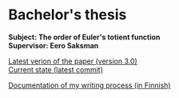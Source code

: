 # Bachelor's thesis

**Subject: The order of Euler's totient function**  
**Supervisor: Eero Saksman**

[Latest verion of the paper (version 3.0)](https://github.com/ellikiiski/Bachelors-thesis-2021-MAT/blob/master/Versiohistoria/version-3.0.pdf)  
[Current state (latest commit)](https://github.com/ellikiiski/Bachelors-thesis-2021-MAT/blob/master/Kehitys/kandi.pdf)

[Documentation of my writing process (in Finnish)](https://github.com/ellikiiski/Bachelors-thesis-2021-MAT/blob/master/Dokumentointi.md)



